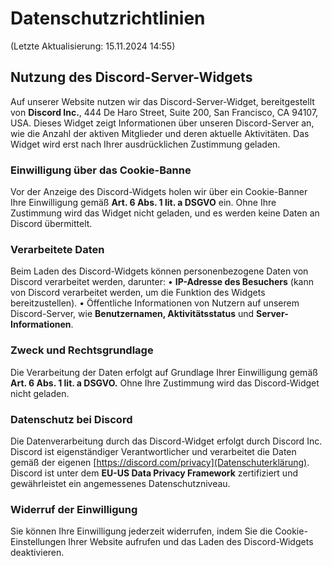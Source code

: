 # Datenschutzrichtlinien 
(Letzte Aktualisierung: 15.11.2024 14:55)

## Nutzung des Discord-Server-Widgets
Auf unserer Website nutzen wir das Discord-Server-Widget, bereitgestellt von **Discord Inc.**, 444 De Haro Street, Suite 200, San Francisco, CA 94107, USA. Dieses Widget zeigt Informationen über unseren Discord-Server an, wie die Anzahl der aktiven Mitglieder und deren aktuelle Aktivitäten. Das Widget wird erst nach Ihrer ausdrücklichen Zustimmung geladen.

### Einwilligung über das Cookie-Banne
Vor der Anzeige des Discord-Widgets holen wir über ein Cookie-Banner Ihre Einwilligung gemäß **Art. 6 Abs. 1 lit. a DSGVO** ein. Ohne Ihre Zustimmung wird das Widget nicht geladen, und es werden keine Daten an Discord übermittelt.
    
### Verarbeitete Daten
Beim Laden des Discord-Widgets können personenbezogene Daten von Discord verarbeitet werden, darunter:
• **IP-Adresse des Besuchers** (kann von Discord verarbeitet werden, um die Funktion des Widgets bereitzustellen).
• Öffentliche Informationen von Nutzern auf unserem Discord-Server, wie **Benutzernamen, Aktivitätsstatus** und **Server-Informationen**.
    
### Zweck und Rechtsgrundlage
Die Verarbeitung der Daten erfolgt auf Grundlage Ihrer Einwilligung gemäß **Art. 6 Abs. 1 lit. a DSGVO.** Ohne Ihre Zustimmung wird das Discord-Widget nicht geladen.
  
### Datenschutz bei Discord
Die Datenverarbeitung durch das Discord-Widget erfolgt durch Discord Inc. Discord ist eigenständiger Verantwortlicher und verarbeitet die Daten gemäß der eigenen [https://discord.com/privacy](Datenschuterklärung). Discord ist unter dem **EU-US Data Privacy Framework** zertifiziert und gewährleistet ein angemessenes Datenschutzniveau.
    
### Widerruf der Einwilligung
Sie können Ihre Einwilligung jederzeit widerrufen, indem Sie die Cookie-Einstellungen Ihrer Website aufrufen und das Laden des Discord-Widgets deaktivieren.

